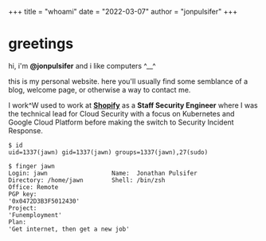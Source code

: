 +++
title = "whoami"
date = "2022-03-07"
author = "jonpulsifer"
+++

# greetings

hi, i'm **@jonpulsifer** and i like computers ^__^

this is my personal website. here you'll usually find some semblance of a blog, welcome page, or otherwise a way to contact me.

I work^W used to work at [**Shopify**](https://shopify.ca) as a **Staff Security Engineer** where I was the technical lead for Cloud Security with a focus on Kubernetes and Google Cloud Platform before making the switch to Security Incident Response.

```shell
$ id
uid=1337(jawn) gid=1337(jawn) groups=1337(jawn),27(sudo)

$ finger jawn
Login: jawn                  Name:  Jonathan Pulsifer
Directory: /home/jawn        Shell: /bin/zsh
Office: Remote
PGP key:
'0x0472D3B3F5012430'
Project:
'Funemployment'
Plan:
'Get internet, then get a new job'
```
